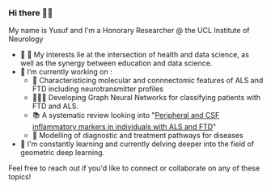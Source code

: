 ### Hi there 👋🏾

My name is Yusuf and I'm a Honorary Researcher @ the UCL Institute of Neurology 

- 🧐 🧐 My interests lie at the intersection of health and data science, as well as the synergy between education and data science.
- 🔭 I’m currently working on :
  * 🧠 Characteristicing molecular and connnectomic features of ALS and FTD including neurotransmitter profiles
  * 👨🏾‍💻 Developing Graph Neural Networks for classifying patients with FTD and ALS.
  * 📚 A systematic review looking into "[Peripheral and CSF inflammatory markers in individuals with ALS and FTD](https://www.crd.york.ac.uk/prospero/display_record.php?RecordID=212528)"
  * 🏥 Modelling of diagnostic and treatment pathways for diseases
- 🌱 I'm constantly learning and currently delving deeper into the field of geometric deep learning.

Feel free to reach out if you'd like to connect or collaborate on any of these topics!
